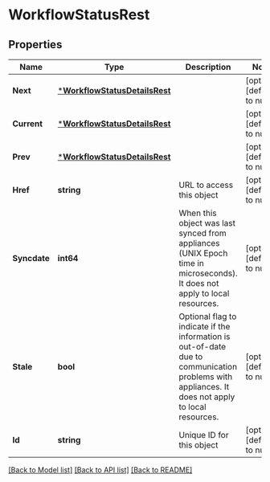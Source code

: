 # WorkflowStatusRest

## Properties
Name | Type | Description | Notes
------------ | ------------- | ------------- | -------------
**Next** | [***WorkflowStatusDetailsRest**](WorkflowStatusDetailsRest.md) |  | [optional] [default to null]
**Current** | [***WorkflowStatusDetailsRest**](WorkflowStatusDetailsRest.md) |  | [optional] [default to null]
**Prev** | [***WorkflowStatusDetailsRest**](WorkflowStatusDetailsRest.md) |  | [optional] [default to null]
**Href** | **string** | URL to access this object | [optional] [default to null]
**Syncdate** | **int64** | When this object was last synced from appliances (UNIX Epoch time in microseconds). It does not apply to local resources. | [optional] [default to null]
**Stale** | **bool** | Optional flag to indicate if the information is out-of-date due to communication problems with appliances. It does not apply to local resources. | [optional] [default to null]
**Id** | **string** | Unique ID for this object | [optional] [default to null]

[[Back to Model list]](../README.md#documentation-for-models) [[Back to API list]](../README.md#documentation-for-api-endpoints) [[Back to README]](../README.md)

